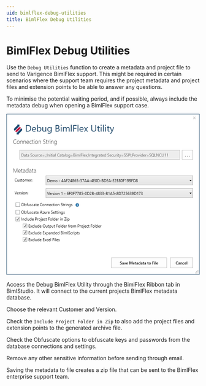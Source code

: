 ```yaml
---
uid: bimlflex-debug-utilities
title: BimlFlex Debug Utilities
---
```

# BimlFlex Debug Utilities

Use the `Debug Utilities` function to create a metadata and project file to send to Varigence BimlFlex support. This might be required in certain scenarios where the support team requires the project metadata and project files and extension points to be able to answer any questions.

To minimise the potential waiting period, and if possible, always include the metadata debug when opening a BimlFlex support case.

![BimlFlex Debug Utilities -center](images/bimlflex-ss-v5-debug-bimlflex-utility.png "BimlFlex Debug Utilities")

Access the Debug BimlFlex Utility through the BimlFlex Ribbon tab in BimlStudio. It will connect to the current projects BimlFlex metadata database.

Choose the relevant Customer and Version.

Check the `Include Project Folder in Zip` to also add the project files and extension points to the generated archive file.

Check the Obfuscate options to obfuscate keys and passwords from the database connections and settings.

Remove any other sensitive information before sending through email.

Saving the metadata to file creates a zip file that can be sent to the BimlFlex enterprise support team.